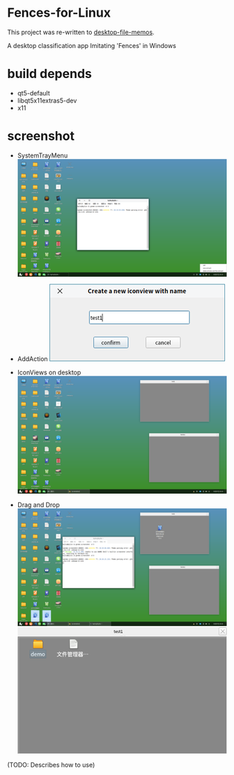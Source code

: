 # Fences-for-Linux
This project was re-written to [desktop-file-memos](https://github.com/Yue-Lan/desktop-file-memos).

A desktop classification app Imitating 'Fences' in Windows

# build depends
  - qt5-default
  - libqt5x11extras5-dev
  - x11

# screenshot

- SystemTrayMenu
![menu options](https://github.com/Yue-Lan/Fences-for-Linux/blob/master/screenshot/menu_options.png)

- AddAction
![create view dialog](https://github.com/Yue-Lan/Fences-for-Linux/blob/master/screenshot/create_new_view.png)

- IconViews on desktop
![few views added](https://github.com/Yue-Lan/Fences-for-Linux/blob/master/screenshot/views_on_desktop.png)

- Drag and Drop
![drag](https://github.com/Yue-Lan/Fences-for-Linux/blob/master/screenshot/drag_form_desktop_to_view.png)
![drop](https://github.com/Yue-Lan/Fences-for-Linux/blob/master/screenshot/droped.png)

(TODO: Describes how to use)
